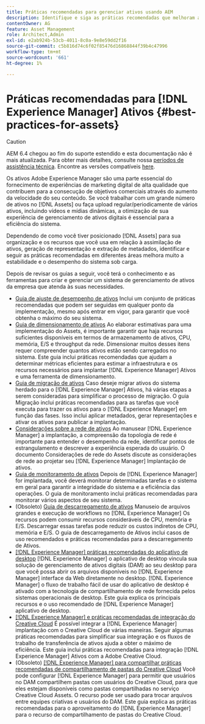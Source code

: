 ```yaml
---
title: Práticas recomendadas para gerenciar ativos usando AEM
description: Identifique e siga as práticas recomendadas que melhoram a estabilidade e o desempenho do sistema sob carga, dependendo do [!DNL Experience Manager] Implantação de ativos e recursos usados para assimilar e processar ativos.
contentOwner: AG
feature: Asset Management
role: Architect,Admin
exl-id: e2ab924b-53cb-4011-8c0a-9e8e59dd2f16
source-git-commit: c5b816d74c6f02f85476d16868844f39b4c47996
workflow-type: tm+mt
source-wordcount: '661'
ht-degree: 1%

---
```


# Práticas recomendadas para [!DNL Experience Manager] Ativos {#best-practices-for-assets}

>[!CAUTION]
>
>AEM 6.4 chegou ao fim do suporte estendido e esta documentação não é mais atualizada. Para obter mais detalhes, consulte nossa [períodos de assistência técnica](https://helpx.adobe.com/br/support/programs/eol-matrix.html). Encontre as versões compatíveis [here](https://experienceleague.adobe.com/docs/).

Os ativos Adobe Experience Manager são uma parte essencial do fornecimento de experiências de marketing digital de alta qualidade que contribuem para a consecução de objetivos comerciais através do aumento da velocidade do seu conteúdo. Se você trabalhar com um grande número de ativos no [!DNL Assets] ou faça upload regular/periodicamente de vários ativos, incluindo vídeos e mídias dinâmicas, a otimização de sua experiência de gerenciamento de ativos digitais é essencial para a eficiência do sistema.

Dependendo de como você tiver posicionado [!DNL Assets] para sua organização e os recursos que você usa em relação à assimilação de ativos, geração de representação e extração de metadados, identificar e seguir as práticas recomendadas em diferentes áreas melhora muito a estabilidade e o desempenho do sistema sob carga.

Depois de revisar os guias a seguir, você terá o conhecimento e as ferramentas para criar e gerenciar um sistema de gerenciamento de ativos da empresa que atenda às suas necessidades.

* [Guia de ajuste de desempenho de ativos](performance-tuning-guidelines.md)
Inclui um conjunto de práticas recomendadas que podem ser seguidas em qualquer ponto da implementação, mesmo após entrar em vigor, para garantir que você obtenha o máximo do seu sistema.
* [Guia de dimensionamento de ativos](assets-sizing-guide.md)
Ao elaborar estimativas para uma implementação do Assets, é importante garantir que haja recursos suficientes disponíveis em termos de armazenamento de ativos, CPU, memória, E/S e throughput da rede. Dimensionar muitos desses itens requer compreender quantos ativos estão sendo carregados no sistema. Este guia inclui práticas recomendadas que ajudam a determinar métricas eficientes para estimar a infraestrutura e os recursos necessários para implantar [!DNL Experience Manager] Ativos e uma ferramenta de dimensionamento.
* [Guia de migração de ativos](assets-migration-guide.md)
Caso deseje migrar ativos do sistema herdado para o [!DNL Experience Manager] Ativos, há várias etapas a serem consideradas para simplificar o processo de migração. O guia Migração inclui práticas recomendadas para as tarefas que você executa para trazer os ativos para o [!DNL Experience Manager] em função das fases. Isso inclui aplicar metadados, gerar representações e ativar os ativos para publicar a implantação.
* [Considerações sobre a rede de ativos](assets-network-considerations.md)
Ao manusear [!DNL Experience Manager] a implantação, a compreensão da topologia de rede é importante para entender o desempenho da rede, identificar pontos de estrangulamento e descrever a experiência esperada do usuário. O documento Considerações de rede do Assets discute as considerações de rede ao projetar seu [!DNL Experience Manager] Implantação de ativos.
* [Guia de monitoramento de ativos](assets-monitoring-best-practices.md)
Depois de [!DNL Experience Manager] for implantada, você deverá monitorar determinadas tarefas e o sistema em geral para garantir a integridade do sistema e a eficiência das operações. O guia de monitoramento inclui práticas recomendadas para monitorar vários aspectos de seu sistema.
* (Obsoleto) [Guia de descarregamento de ativos](assets-offloading-best-practices.md)
Manuseio de arquivos grandes e execução de workflows no [!DNL Experience Manager] Os recursos podem consumir recursos consideráveis de CPU, memória e E/S. Descarregar essas tarefas pode reduzir os custos indiretos de CPU, memória e E/S. O guia de descarregamento de Ativos inclui casos de uso recomendados e práticas recomendadas para a descarregamento de Ativos.
* [[!DNL Experience Manager] práticas recomendadas do aplicativo de desktop](https://helpx.adobe.com/experience-manager/desktop-app/aem-desktop-app-best-practices.html)
   [!DNL Experience Manager] o aplicativo de desktop vincula sua solução de gerenciamento de ativos digitais (DAM) ao seu desktop para que você possa abrir os arquivos disponíveis no [!DNL Experience Manager] interface da Web diretamente no desktop. [!DNL Experience Manager] o fluxo de trabalho fácil de usar do aplicativo de desktop é ativado com a tecnologia de compartilhamento de rede fornecida pelos sistemas operacionais de desktop. Este guia explica os principais recursos e o uso recomendado de [!DNL Experience Manager] aplicativo de desktop.
* [[!DNL Experience Manager] e práticas recomendadas de integração do Creative Cloud](aem-cc-integration-best-practices.md)
É possível integrar a [!DNL Experience Manager] implantação com o Creative Cloud de várias maneiras. Seguir algumas práticas recomendadas para simplificar sua integração e os fluxos de trabalho de transferência de ativos ajuda a obter o máximo de eficiência. Este guia inclui práticas recomendadas para integração [!DNL Experience Manager] Ativos com a Adobe Creative Cloud.
* (Obsoleto) [[!DNL Experience Manager] para compartilhar práticas recomendadas de compartilhamento de pastas do Creative Cloud](aem-cc-folder-sharing-best-practices.md)
Você pode configurar [!DNL Experience Manager] para permitir que usuários no DAM compartilhem pastas com usuários do Creative Cloud, para que eles estejam disponíveis como pastas compartilhadas no serviço Creative Cloud Assets. O recurso pode ser usado para trocar arquivos entre equipes criativas e usuários do DAM. Este guia explica as práticas recomendadas para o aproveitamento do [!DNL Experience Manager] para o recurso de compartilhamento de pastas do Creative Cloud.

